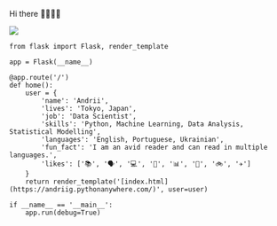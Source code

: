 
Hi there 👋👋👋👋



![](https://komarev.com/ghpvc/?username=andriigegliuk&label=PROFILE+VIEWS)

```
from flask import Flask, render_template

app = Flask(__name__)

@app.route('/')
def home():
    user = {
        'name': 'Andrii',
        'lives': 'Tokyo, Japan',
        'job': 'Data Scientist',
        'skills': 'Python, Machine Learning, Data Analysis, Statistical Modelling',
        'languages': 'English, Portuguese, Ukrainian',
        'fun_fact': 'I am an avid reader and can read in multiple languages.',
        'likes': ['📚', '🗣️', '💻', '🔬', '📊', '🥾', '🚲', '✈️']
    }
    return render_template('[index.html](https://andriig.pythonanywhere.com/)', user=user)

if __name__ == '__main__':
    app.run(debug=True)
```

<!--

**AndriiGegliuk/andriigegliuk** is a ✨ _special_ ✨ repository because its `README.md` (this file) appears on your GitHub profile.

Here are some ideas to get you started:

- 🔭 I’m currently working on ...
- 🌱 I’m currently learning Data Analysis 
- 👯 I’m looking to collaborate on projects that creates value and helps everyone to achieve amazing results 
- 🤔 I’m looking for help with Python code and Data analysis tools
- 💬 Ask me about 
- 📫 How to reach me: ...
- 😄 Pronouns: ...
- ⚡ Fun fact: ... 
-->
